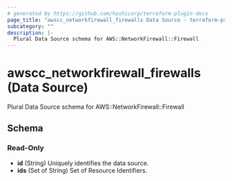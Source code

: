 ```yaml
---
# generated by https://github.com/hashicorp/terraform-plugin-docs
page_title: "awscc_networkfirewall_firewalls Data Source - terraform-provider-awscc"
subcategory: ""
description: |-
  Plural Data Source schema for AWS::NetworkFirewall::Firewall
---
```


# awscc_networkfirewall_firewalls (Data Source)

Plural Data Source schema for AWS::NetworkFirewall::Firewall



<!-- schema generated by tfplugindocs -->
## Schema

### Read-Only

- **id** (String) Uniquely identifies the data source.
- **ids** (Set of String) Set of Resource Identifiers.


